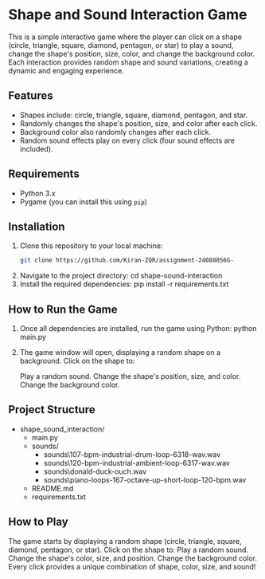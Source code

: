 # Shape and Sound Interaction Game

This is a simple interactive game where the player can click on a shape (circle, triangle, square, diamond, pentagon, or star) to play a sound, change the shape's position, size, color, and change the background color. Each interaction provides random shape and sound variations, creating a dynamic and engaging experience.

## Features

- Shapes include: circle, triangle, square, diamond, pentagon, and star.
- Randomly changes the shape's position, size, and color after each click.
- Background color also randomly changes after each click.
- Random sound effects play on every click (four sound effects are included).
  
## Requirements

- Python 3.x
- Pygame (you can install this using `pip`)

## Installation

1. Clone this repository to your local machine:
   ```bash
   git clone https://github.com/Kiran-ZQR/assignment-24088056G-
2. Navigate to the project directory:
   cd shape-sound-interaction
3. Install the required dependencies:
   pip install -r requirements.txt

## How to Run the Game
1. Once all dependencies are installed, run the game using Python:
   python main.py
2. The game window will open, displaying a random shape on a background. Click on the shape to:

   Play a random sound.
   Change the shape's position, size, and color.
   Change the background color.

## Project Structure
- shape_sound_interaction/
   - main.py               
   - sounds/               
     - sounds\107-bpm-industrial-drum-loop-6318-wav.wav
     - sounds\120-bpm-industrial-ambient-loop-6317-wav.wav
     - sounds\donald-duck-ouch.wav
     - sounds\piano-loops-167-octave-up-short-loop-120-bpm.wav
   - README.md             
   - requirements.txt      

## How to Play
The game starts by displaying a random shape (circle, triangle, square, diamond, pentagon, or star).
Click on the shape to:
Play a random sound.
Change the shape's color, size, and position.
Change the background color.
Every click provides a unique combination of shape, color, size, and sound!